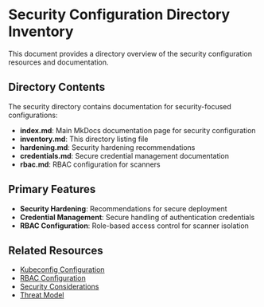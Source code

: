 # Security Configuration Directory Inventory

This document provides a directory overview of the security configuration resources and documentation.

## Directory Contents

The security directory contains documentation for security-focused configurations:

- **index.md**: Main MkDocs documentation page for security configuration
- **inventory.md**: This directory listing file
- **hardening.md**: Security hardening recommendations
- **credentials.md**: Secure credential management documentation
- **rbac.md**: RBAC configuration for scanners

## Primary Features

- **Security Hardening**: Recommendations for secure deployment
- **Credential Management**: Secure handling of authentication credentials
- **RBAC Configuration**: Role-based access control for scanner isolation

## Related Resources

- [Kubeconfig Configuration](../kubeconfig/index.md)
- [RBAC Configuration](../../rbac/index.md)
- [Security Considerations](../../security/overview.md)
- [Threat Model](../../security/threat-model/index.md)